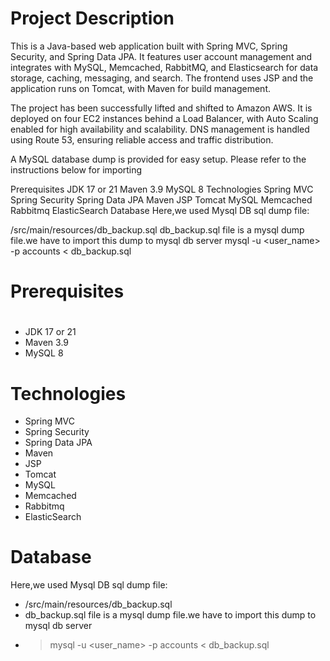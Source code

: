 # Project Description

This is a Java-based web application built with Spring MVC, Spring Security, and Spring Data JPA. It features user account management and integrates with MySQL, Memcached, RabbitMQ, and Elasticsearch for data storage, caching, messaging, and search. The frontend uses JSP and the application runs on Tomcat, with Maven for build management.

The project has been successfully lifted and shifted to Amazon AWS. It is deployed on four EC2 instances behind a Load Balancer, with Auto Scaling enabled for high availability and scalability. DNS management is handled using Route 53, ensuring reliable access and traffic distribution.

A MySQL database dump is provided for easy setup. Please refer to the instructions below for importing





Prerequisites
JDK 17 or 21
Maven 3.9
MySQL 8
Technologies
Spring MVC
Spring Security
Spring Data JPA
Maven
JSP
Tomcat
MySQL
Memcached
Rabbitmq
ElasticSearch
Database
Here,we used Mysql DB sql dump file:

/src/main/resources/db_backup.sql
db_backup.sql file is a mysql dump file.we have to import this dump to mysql db server
mysql -u <user_name> -p accounts < db_backup.sql




# Prerequisites
#
- JDK 17 or 21
- Maven 3.9
- MySQL 8

# Technologies 
- Spring MVC
- Spring Security
- Spring Data JPA
- Maven
- JSP
- Tomcat
- MySQL
- Memcached
- Rabbitmq
- ElasticSearch
# Database
Here,we used Mysql DB 
sql dump file:
- /src/main/resources/db_backup.sql
- db_backup.sql file is a mysql dump file.we have to import this dump to mysql db server
- > mysql -u <user_name> -p accounts < db_backup.sql
